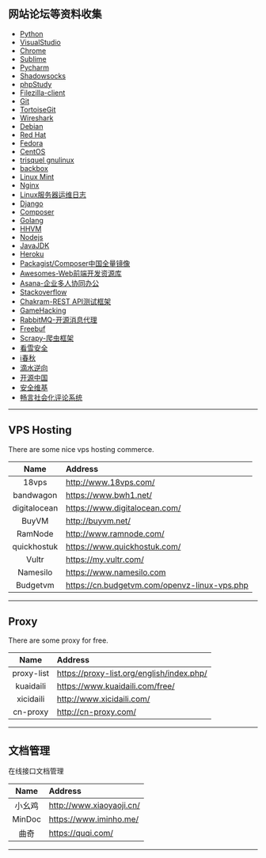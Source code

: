 
## 网站论坛等资料收集

* [Python](https://www.python.org/)
* [VisualStudio](https://www.visualstudio.com/zh-hans/downloads)
* [Chrome](http://www.google.cn/chrome/browser/desktop/)
* [Sublime](https://www.sublimetext.com/)
* [Pycharm](https://www.jetbrains.com/pycharm/?fromMenu)
* [Shadowsocks](https://github.com/shadowsocks/shadowsocks-windows/releases)
* [phpStudy](http://www.phpstudy.net/)
* [Filezilla-client](https://filezilla-project.org/download.php?type=client)
* [Git](https://git-scm.com/downloads)
* [TortoiseGit](https://tortoisegit.org/download/)
* [Wireshark](https://www.wireshark.org/download.html)
* [Debian](https://www.debian.org/)
* [Red Hat](http://www.redhat.com/)
* [Fedora](https://getfedora.org/)
* [CentOS](https://www.centos.org/)
* [trisquel gnulinux](https://trisquel.info/)
* [backbox](https://www.backbox.org/)
* [Linux Mint](http://www.linuxmint.com/)
* [Nginx](http://nginx.org/)
* [Linux服务器运维日志](https://www.centos.bz/)
* [Django](https://www.djangoproject.com/download/)
* [Composer](http://www.phpcomposer.com/)
* [Golang](https://golang.org/)
* [HHVM](http://www.hhvm.org/)
* [Nodejs](http://nodejs.cn/)
* [JavaJDK](http://www.oracle.com/technetwork/cn/java/javase/downloads/jdk8-downloads-2133151-zhs.html)
* [Heroku](https://devcenter.heroku.com/)
* [Packagist/Composer中国全量镜像](https://pkg.phpcomposer.com/)
* [Awesomes-Web前端开发资源库](https://www.awesomes.cn/)
* [Asana-企业多人协同办公](https://app.asana.com/)
* [Stackoverflow](https://stackoverflow.com/)
* [Chakram-REST API测试框架](http://dareid.github.io/chakram/)
* [GameHacking](https://www.nostarch.com/gamehacking)
* [RabbitMQ-开源消息代理](http://www.rabbitmq.com/)
* [Freebuf](http://www.freebuf.com/)
* [Scrapy-爬虫框架](https://scrapy.org/)
* [看雪安全](https://bbs.pediy.com/)
* [i春秋](https://www.ichunqiu.com/)
* [滴水逆向](http://www.dtdebug.com/)
* [开源中国](https://www.oschina.net/)
* [安全维基](https://www.sec-wiki.com/)
* [畅言社会化评论系统](http://changyan.kuaizhan.com/)
---
## VPS Hosting
There are some nice vps hosting commerce.

| Name | Address |
| :--: | :------ |
| 18vps | <http://www.18vps.com/> |
| bandwagon | <https://www.bwh1.net/> |
| digitalocean | <https://www.digitalocean.com/> |
| BuyVM | <http://buyvm.net/> |
| RamNode | <http://www.ramnode.com/> |
| quickhostuk | <https://www.quickhostuk.com/> |
| Vultr | https://my.vultr.com/ |
| Namesilo | https://www.namesilo.com |
| Budgetvm | https://cn.budgetvm.com/openvz-linux-vps.php |
---
## Proxy
There are some proxy for free.

| Name | Address |
| :--: | :------ |
| proxy-list | <https://proxy-list.org/english/index.php/> |
| kuaidaili | https://www.kuaidaili.com/free/ |
| xicidaili | <http://www.xicidaili.com/> |
| cn-proxy | <http://cn-proxy.com/> |
---
## 文档管理
在线接口文档管理

| Name | Address |
| :--: | :------ |
| 小幺鸡 | <http://www.xiaoyaoji.cn/> |
| MinDoc | <https://www.iminho.me/> |
| 曲奇 | <https://quqi.com/> |
---
